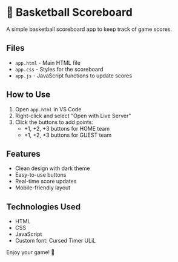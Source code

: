 # 🏀 Basketball Scoreboard

A simple basketball scoreboard app to keep track of game scores.

## Files

- `app.html` - Main HTML file
- `app.css` - Styles for the scoreboard
- `app.js` - JavaScript functions to update scores

## How to Use

1. Open `app.html` in VS Code
2. Right-click and select "Open with Live Server"
3. Click the buttons to add points:
   - +1, +2, +3 buttons for HOME team
   - +1, +2, +3 buttons for GUEST team

## Features

- Clean design with dark theme
- Easy-to-use buttons
- Real-time score updates
- Mobile-friendly layout

## Technologies Used

- HTML
- CSS
- JavaScript
- Custom font: Cursed Timer ULiL

Enjoy your game! 🏀
